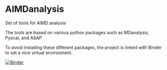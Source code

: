 # AIMDanalysis
Set of tools for AIMD analysis

The tools are based on various python packages such as MDanalysis, Pyscal, and ASAP

To avoid installing these different packages, the project is linked with Binder to set a nice virtual environment.

[![Binder](https://mybinder.org/badge_logo.svg)](https://mybinder.org/v2/gh/mamimela/AIMDanalysis/)
